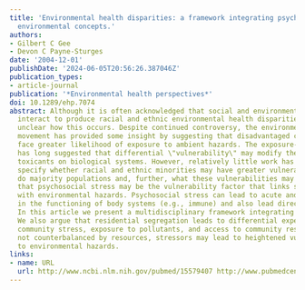```yaml
---
title: 'Environmental health disparities: a framework integrating psychosocial and
  environmental concepts.'
authors:
- Gilbert C Gee
- Devon C Payne-Sturges
date: '2004-12-01'
publishDate: '2024-06-05T20:56:26.387046Z'
publication_types:
- article-journal
publication: '*Environmental health perspectives*'
doi: 10.1289/ehp.7074
abstract: Although it is often acknowledged that social and environmental factors
  interact to produce racial and ethnic environmental health disparities, it is still
  unclear how this occurs. Despite continued controversy, the environmental justice
  movement has provided some insight by suggesting that disadvantaged communities
  face greater likelihood of exposure to ambient hazards. The exposure-disease paradigm
  has long suggested that differential \"vulnerability\" may modify the effects of
  toxicants on biological systems. However, relatively little work has been done to
  specify whether racial and ethnic minorities may have greater vulnerability than
  do majority populations and, further, what these vulnerabilities may be. We suggest
  that psychosocial stress may be the vulnerability factor that links social conditions
  with environmental hazards. Psychosocial stress can lead to acute and chronic changes
  in the functioning of body systems (e.g., immune) and also lead directly to illness.
  In this article we present a multidisciplinary framework integrating these ideas.
  We also argue that residential segregation leads to differential experiences of
  community stress, exposure to pollutants, and access to community resources. When
  not counterbalanced by resources, stressors may lead to heightened vulnerability
  to environmental hazards.
links:
- name: URL
  url: http://www.ncbi.nlm.nih.gov/pubmed/15579407 http://www.pubmedcentral.nih.gov/articlerender.fcgi?artid=PMC1253653
---
```

